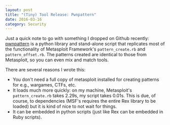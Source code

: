 ```yaml
---
layout: post
title: "(Tiny) Tool Release: Pwnpattern"
date: 2016-03-16
category: Security
---
```


Just a quick note to go with something I dropped on Github recently:
[pwnpattern](https://github.com/Matir/pwnpattern) is a python library and
stand-alone script that replicates most of the functionality of Metasploit
Framework's `pattern_create.rb` and `pattern_offset.rb`.  The patterns created
are identical to those from Metasploit, so you can even mix and match tools.

There are several reasons I wrote this:

* You don't need a full copy of metasploit installed for creating patterns for e.g.,
  wargames, CTFs, etc.
* It loads much more quickly: on my machine, Metasploit's `pattern_create.rb` takes
  2.29s, my script takes 0.01s.  This is due, of course, to dependencies (MSF's
  requires the entire Rex library to be loaded) but it is kind of nice to not
  wait for things.
* It can be embedded in python scripts (just like Rex can be embedded in Ruby
  scripts).

